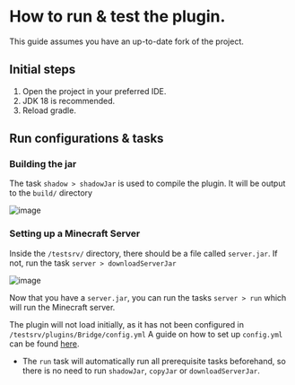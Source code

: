 # How to run & test the plugin.
This guide assumes you have an up-to-date fork of the project.

## Initial steps
1. Open the project in your preferred IDE.
2. JDK 18 is recommended.
3. Reload gradle.

## Run configurations & tasks
### Building the jar
The task `shadow > shadowJar` is used to compile the plugin. It will be output to the `build/` directory

![image](https://github.com/JcbSm/Bridge/assets/49797894/59a33305-c617-4ad4-b790-1c5b91dbacfc)

### Setting up a Minecraft Server
Inside the `/testsrv/` directory, there should be a file called `server.jar`. If not, run the task `server > downloadServerJar`

![image](https://github.com/JcbSm/Bridge/assets/49797894/0495fd77-80a6-451a-aedf-d39282469d2f)

Now that you have a `server.jar`, you can run the tasks `server > run` which will run the Minecraft server.

The plugin will not load initially, as it has not been configured in `/testsrv/plugins/Bridge/config.yml`
A guide on how to set up `config.yml` can be found [here](./configuration.md).

- The `run` task will automatically run all prerequisite tasks beforehand, so there is no need to run `shadowJar`, `copyJar` or `downloadServerJar`.
